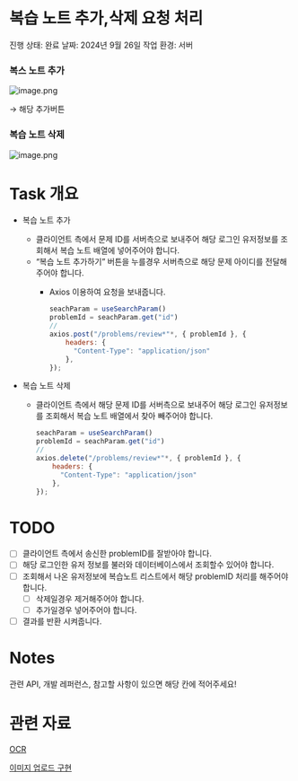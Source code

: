 # 복습 노트 추가,삭제 요청 처리

진행 상태: 완료
날짜: 2024년 9월 26일
작업 환경: 서버

### 복스 노트 추가

![image.png](%E1%84%87%E1%85%A9%E1%86%A8%E1%84%89%E1%85%B3%E1%86%B8%20%E1%84%82%E1%85%A9%E1%84%90%E1%85%B3%20%E1%84%8E%E1%85%AE%E1%84%80%E1%85%A1,%E1%84%89%E1%85%A1%E1%86%A8%E1%84%8C%E1%85%A6%20%E1%84%8B%E1%85%AD%E1%84%8E%E1%85%A5%E1%86%BC%20%E1%84%8E%E1%85%A5%E1%84%85%E1%85%B5%20039c9d898d264528b6662d89d8b86613/image.png)

→ 해당 추가버튼

### 복습 노트 삭제

![image.png](%E1%84%87%E1%85%A9%E1%86%A8%E1%84%89%E1%85%B3%E1%86%B8%20%E1%84%82%E1%85%A9%E1%84%90%E1%85%B3%20%E1%84%8E%E1%85%AE%E1%84%80%E1%85%A1,%E1%84%89%E1%85%A1%E1%86%A8%E1%84%8C%E1%85%A6%20%E1%84%8B%E1%85%AD%E1%84%8E%E1%85%A5%E1%86%BC%20%E1%84%8E%E1%85%A5%E1%84%85%E1%85%B5%20039c9d898d264528b6662d89d8b86613/image%201.png)

# Task 개요

- 복습 노트 추가
    - 클라이언트 측에서 문제 ID를 서버측으로 보내주어 해당 로그인 유저정보를 조회해서 복습 노트 배열에 넣어주어야 합니다.
    - “복습 노트 추가하기” 버튼을 누를경우 서버측으로 해당 문제 아이디를 전달해주어야 합니다.
        - Axios 이용하여 요청을 보내줍니다.
            
            ```jsx
            seachParam = useSearchParam()
            problemId = seachParam.get("id")
            //
            axios.post("/problems/review*"*, { problemId }, {
            	headers: {
            	  "Content-Type": "application/json"
            	},
            });
            ```
            
- 복습 노트 삭제
    - 클라이언트 측에서 해당 문제 ID를 서버측으로 보내주어 해당 로그인 유저정보를 조회해서 복습 노트 배열에서 찾아 빼주어야 합니다.
        
        ```jsx
        seachParam = useSearchParam()
        problemId = seachParam.get("id")
        //
        axios.delete("/problems/review*"*, { problemId }, {
        	headers: {
        	  "Content-Type": "application/json"
        	},
        });
        ```
        

# TODO

- [ ]  클라이언트 측에서 송신한 problemID를 잘받아야 합니다.
- [ ]  해당 로그인한 유저 정보를 불러와 데이터베이스에서 조회할수 있어야 합니다.
- [ ]  조회해서 나온 유저정보에 복습노트 리스트에서 해당 problemID 처리를 해주어야 합니다.
    - [ ]  삭제일경우 제거해주어야 합니다.
    - [ ]  추가일경우 넣어주어야 합니다.
- [ ]  결과를 반환 시켜줍니다.

# Notes

관련 API, 개발 레퍼런스, 참고할 사항이 있으면 해당 칸에 적어주세요!

# 관련 자료

[OCR](../%E1%84%80%E1%85%B5%E1%84%89%E1%85%AE%E1%86%AF%20%E1%84%89%E1%85%B3%E1%84%90%E1%85%A2%E1%86%A8%207c42969c3a204219b1b3a9f6170f6d87/OCR%209565d9bde013405ca815440fa5161156.md) 

[이미지 업로드 구현 ](%E1%84%8B%E1%85%B5%E1%84%86%E1%85%B5%E1%84%8C%E1%85%B5%20%E1%84%8B%E1%85%A5%E1%86%B8%E1%84%85%E1%85%A9%E1%84%83%E1%85%B3%20%E1%84%80%E1%85%AE%E1%84%92%E1%85%A7%E1%86%AB%2073329dea377e418e8f74f7c76d58f3de.md)